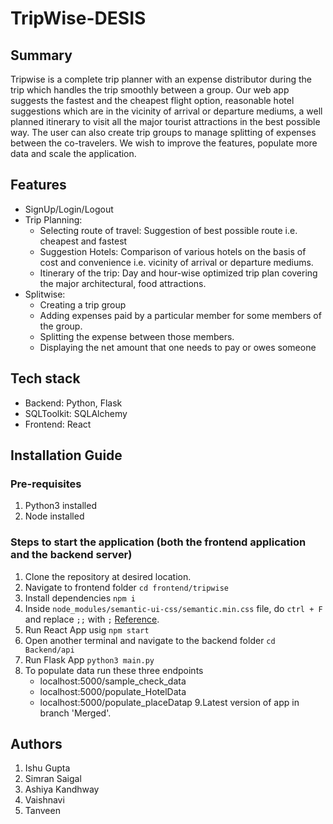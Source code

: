 # TripWise-DESIS
## Summary
Tripwise is a complete trip planner with an expense distributor during the trip which handles the trip smoothly between a group. Our web app suggests the fastest and the cheapest flight option, reasonable hotel suggestions which are in the vicinity of arrival or departure mediums, a well planned itinerary to visit all the major tourist attractions in the best possible way. The user can also create trip groups to manage splitting of expenses between the co-travelers. We wish to improve the features, populate more data and scale the application.

## Features
- SignUp/Login/Logout
- Trip Planning:
    - Selecting route of travel: Suggestion of best possible route i.e. cheapest and fastest
    - Suggestion Hotels: Comparison of  various hotels on the basis of cost and convenience i.e. vicinity of arrival or departure mediums.
    - Itinerary of the trip: Day and hour-wise optimized trip plan covering the major architectural, food attractions.
- Splitwise:
    - Creating a trip group
    - Adding expenses paid by a particular member for some members of the group.
    - Splitting the expense between those members.
    - Displaying the net amount that one needs to pay or owes someone

## Tech stack
- Backend: Python, Flask
- SQLToolkit: SQLAlchemy
- Frontend: React

## Installation Guide
### Pre-requisites
1. Python3 installed
2. Node installed

### Steps to start the application (both the frontend application and the backend server)
1. Clone the repository at desired location.
2. Navigate to frontend folder `cd frontend/tripwise`
3. Install dependencies `npm i`
4. Inside `node_modules/semantic-ui-css/semantic.min.css` file, do `ctrl + F` and replace `;;` with `;` [Reference](https://github.com/Semantic-Org/Semantic-UI/issues/7073#issuecomment-1001074430).
5. Run React App usig `npm start`
6. Open another terminal and navigate to the backend folder `cd Backend/api`
7. Run Flask App `python3 main.py`
8. To populate data run these three endpoints
    - localhost:5000/sample_check_data
    - localhost:5000/populate_HotelData
    - localhost:5000/populate_placeDatap
9.Latest version of app in branch 'Merged'.    

## Authors
1. Ishu Gupta
2. Simran Saigal
3. Ashiya Kandhway
4. Vaishnavi
5. Tanveen
